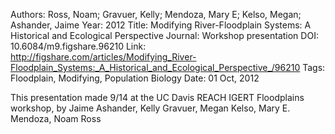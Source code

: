 Authors: Ross, Noam; Gravuer, Kelly; Mendoza, Mary E; Kelso, Megan; Ashander, Jaime
Year: 2012
Title: Modifying River-Floodplain Systems: A Historical and Ecological Perspective
Journal: Workshop presentation
DOI: 10.6084/m9.figshare.96210
Link: http://figshare.com/articles/Modifying_River-Floodplain_Systems:_A_Historical_and_Ecological_Perspective_/96210
Tags: Floodplain, Modifying, Population Biology
Date: 01 Oct, 2012

This presentation made 9/14 at the UC Davis REACH IGERT Floodplains workshop, by Jaime Ashander, Kelly Gravuer, Megan Kelso, Mary E. Mendoza, Noam Ross

